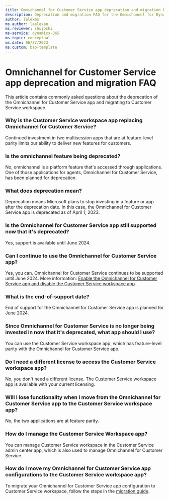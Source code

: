 ```yaml
---
title: Omnichannel for Customer Service app deprecation and migration FAQ
description: Deprecation and migration FAQ for the Omnichannel for Dynamics 365 Customer Service agent-facing app.
author: lalexms
ms.author: laalexan
ms.reviewer: shujoshi
ms-service: dynamics-365
ms.topic: conceptual
ms.date: 06/27/2023
ms.custom: bap-template
---
```


# Omnichannel for Customer Service app deprecation and migration FAQ

This article contains commonly asked questions about the deprecation of the Omnichannel for Customer Service app and migrating to Customer Service workspace.

### Why is the Customer Service workspace app replacing Omnichannel for Customer Service?

Continued investment in two multisession apps that are at feature-level parity limits our ability to deliver new features for customers.

### Is the omnichannel feature being deprecated?

No, omnichannel is a platform feature that's accessed through applications. One of those applications for agents, Omnichannel for Customer Service, has been planned for deprecation.

### What does deprecation mean?

Deprecation means Microsoft plans to stop investing in a feature or app after the deprecation date. In this case, the Omnichannel for Customer Service app is deprecated as of April 1, 2023.

### Is the Omnichannel for Customer Service app still supported now that it's deprecated?

Yes, support is available until June 2024.

### Can I continue to use the Omnichannel for Customer Service app?

Yes, you can. Omnichannel for Customer Service continues to be supported until June 2024. More information: [Enable the Omnichannel for Customer Service app and disable the Customer Service workspace app](enable-oc-disable-csw.md)

### What is the end-of-support date?

End of support for the Omnichannel for Customer Service app is planned for June 2024.

### Since Omnichannel for Customer Service is no longer being invested in now that it's deprecated, what app should I use?

You can use the Customer Service workspace app, which has feature-level parity with the Omnichannel for Customer Service app.

### Do I need a different license to access the Customer Service workspace app?

No, you don't need a different license. The Customer Service workspace app is available with your current licensing.

### Will I lose functionality when I move from the Omnichannel for Customer Service app to the Customer Service workspace app?

No, the two applications are at feature parity.

### How do I manage the Customer Service Workspace app?

You can manage Customer Service workspace in the Customer Service admin center app, which is also used to manage Omnichannel for Customer Service.

### How do I move my Omnichannel for Customer Service app configurations to the Customer Service workspace app?

To migrate your Omnichannel for Customer Service app configuration to Customer Service workspace, follow the steps in the [migration guide](migrate-oc-to-csw.md).
